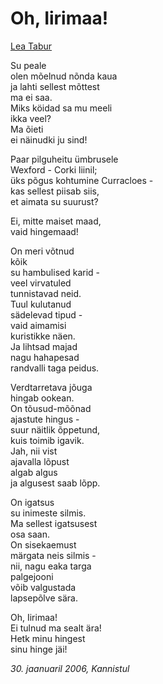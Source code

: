 # Oh, Iirimaa!

[Lea Tabur](./)

Su peale  
olen mõelnud nõnda kaua  
ja lahti sellest mõttest  
ma ei saa.  
Miks köidad sa mu meeli  
ikka veel?  
Ma õieti  
ei näinudki ju sind!

Paar pilguheitu ümbrusele  
Wexford - Corki liinil;  
üks põgus kohtumine Curracloes -  
kas sellest piisab siis,  
et aimata su suurust?

Ei, mitte maiset maad,  
vaid hingemaad!

On meri võtnud  
kõik  
su hambulised karid -  
veel virvatuled  
tunnistavad neid.  
Tuul kulutanud  
sädelevad tipud -  
vaid aimamisi  
kuristikke näen.  
Ja lihtsad majad  
nagu hahapesad  
randvalli taga peidus.

Verdtarretava jõuga  
hingab ookean.  
On tõusud-mõõnad  
ajastute hingus -  
suur näitlik õppetund,  
kuis toimib igavik.  
Jah, nii vist  
ajavalla lõpust  
algab algus  
ja algusest saab lõpp.

On igatsus  
su inimeste silmis.  
Ma sellest igatsusest  
osa saan.  
On sisekaemust  
märgata neis silmis -  
nii, nagu eaka targa  
palgejooni  
võib valgustada  
lapsepõlve sära.

Oh, Iirimaa!  
Ei tulnud ma sealt ära!  
Hetk minu hingest  
sinu hinge jäi!

_30. jaanuaril 2006, Kannistul_

